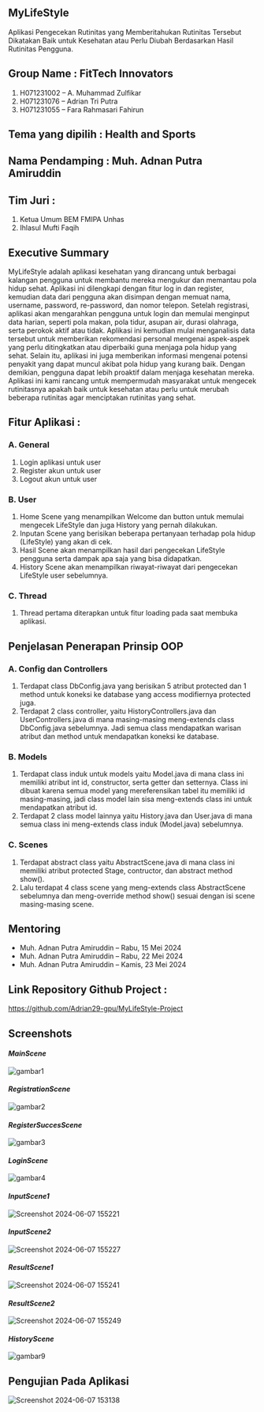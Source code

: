 ## MyLifeStyle
Aplikasi Pengecekan Rutinitas yang Memberitahukan Rutinitas Tersebut Dikatakan Baik untuk Kesehatan atau Perlu Diubah Berdasarkan Hasil Rutinitas Pengguna.

## Group Name : FitTech Innovators
1.	H071231002 – A. Muhammad Zulfikar
2.	H071231076 – Adrian Tri Putra
3.	H071231055 – Fara Rahmasari Fahirun

## Tema yang dipilih : Health and Sports
## Nama Pendamping : Muh. Adnan Putra Amiruddin
## Tim Juri :
1.	Ketua Umum BEM FMIPA Unhas 
2.	Ihlasul Mufti Faqih

## Executive Summary
MyLifeStyle adalah aplikasi kesehatan yang dirancang untuk berbagai kalangan pengguna untuk membantu mereka mengukur dan memantau pola hidup sehat. 
Aplikasi ini dilengkapi dengan fitur log in dan register, kemudian data dari pengguna akan disimpan dengan memuat nama, username, password, re-password, dan nomor telepon. Setelah registrasi, aplikasi akan mengarahkan pengguna untuk login dan memulai menginput data harian, seperti pola makan, pola tidur, asupan air, durasi olahraga, serta perokok aktif atau tidak. Aplikasi ini kemudian mulai menganalisis data tersebut untuk memberikan rekomendasi personal mengenai aspek-aspek yang perlu ditingkatkan atau diperbaiki guna menjaga pola hidup yang sehat.
Selain itu, aplikasi ini juga memberikan informasi mengenai potensi penyakit yang dapat muncul akibat pola hidup yang kurang baik. Dengan demikian, pengguna dapat lebih proaktif dalam menjaga kesehatan mereka. Aplikasi ini kami rancang untuk mempermudah masyarakat untuk mengecek rutinitasnya apakah baik untuk kesehatan atau perlu untuk merubah beberapa rutinitas agar menciptakan rutinitas yang sehat.

## Fitur Aplikasi : 
### A.	General
1.	Login aplikasi untuk user
2.	Register akun untuk user
3.	Logout akun untuk user
### B.	User
1.	Home Scene yang menampilkan Welcome dan button untuk memulai mengecek LifeStyle dan juga History yang pernah dilakukan.
2.	Inputan Scene yang berisikan beberapa pertanyaan terhadap pola hidup (LifeStyle) yang akan di cek.
3.	Hasil Scene akan menampilkan hasil dari pengecekan LifeStyle pengguna serta dampak apa saja yang bisa didapatkan.
4.	History Scene akan menampilkan riwayat-riwayat dari pengecekan LifeStyle user sebelumnya.
### C.	Thread
1.	Thread pertama diterapkan untuk fitur loading pada saat membuka aplikasi.

## Penjelasan Penerapan Prinsip OOP
### A.	Config dan Controllers
1.	Terdapat class DbConfig.java yang berisikan 5 atribut protected dan 1 method untuk koneksi ke database yang access modifiernya protected juga.
2.	Terdapat 2 class controller, yaitu HistoryControllers.java dan UserControllers.java di mana masing-masing meng-extends class DbConfig.java sebelumnya. Jadi semua class mendapatkan warisan atribut dan method untuk mendapatkan koneksi ke database.
### B.	Models
1.	Terdapat class induk untuk models yaitu Model.java di mana class ini memiliki atribut int id, constructor, serta getter dan setternya. Class ini dibuat karena semua model yang mereferensikan tabel itu memiliki id masing-masing, jadi class model lain sisa meng-extends class ini untuk mendapatkan atribut id.
2.	Terdapat 2 class model lainnya yaitu History.java dan User.java di mana semua class ini meng-extends class induk (Model.java) sebelumnya.
### C.	Scenes
1.	Terdapat abstract class yaitu AbstractScene.java di mana class ini memiliki atribut protected Stage, contructor, dan abstract method show().
2.	Lalu terdapat 4 class scene yang meng-extends class AbstractScene sebelumnya dan meng-override method show() sesuai dengan isi scene masing-masing scene.

## Mentoring
-	Muh. Adnan Putra Amiruddin – Rabu, 15 Mei 2024
-	Muh. Adnan Putra Amiruddin – Rabu, 22 Mei 2024
-	Muh. Adnan Putra Amiruddin – Kamis, 23 Mei 2024

## Link Repository Github Project : 
https://github.com/Adrian29-gpu/MyLifeStyle-Project

## Screenshots 
#### _MainScene_
![gambar1](https://github.com/Adrian29-gpu/MyLifeStyle-Project/assets/143728754/ea406fe3-f7a6-444b-b114-7f638451fcec)
#### _RegistrationScene_
![gambar2](https://github.com/Adrian29-gpu/MyLifeStyle-Project/assets/143728754/55fea030-1b50-4da9-9a2b-63034532f86f)
#### _RegisterSuccesScene_
![gambar3](https://github.com/Adrian29-gpu/MyLifeStyle-Project/assets/143728754/2f7c6768-7e63-4a43-bb5c-d62f4d3bcee4)
#### _LoginScene_
![gambar4](https://github.com/Adrian29-gpu/MyLifeStyle-Project/assets/143728754/ad263c54-ebea-4ba4-a189-a5a50328b2b2)
#### _InputScene1_
![Screenshot 2024-06-07 155221](https://github.com/Adrian29-gpu/MyLifeStyle-Project/assets/143728754/6105c3ef-9ea8-4e23-bdec-e7d5e8ca9a3f)
#### _InputScene2_
![Screenshot 2024-06-07 155227](https://github.com/Adrian29-gpu/MyLifeStyle-Project/assets/143728754/f2c22bda-5492-4c3d-a2d0-5cba076d3554)
#### _ResultScene1_
![Screenshot 2024-06-07 155241](https://github.com/Adrian29-gpu/MyLifeStyle-Project/assets/143728754/616d4043-6948-44e4-891c-3dcb2cb429c0)
#### _ResultScene2_
![Screenshot 2024-06-07 155249](https://github.com/Adrian29-gpu/MyLifeStyle-Project/assets/143728754/1513d3dd-a3fc-41d0-9d98-b0e8ad8742bf)
#### _HistoryScene_
![gambar9](https://github.com/Adrian29-gpu/MyLifeStyle-Project/assets/143728754/663ed4db-48a7-46b6-bbd1-c40bd5094108)

## Pengujian Pada Aplikasi
![Screenshot 2024-06-07 153138](https://github.com/Adrian29-gpu/MyLifeStyle-Project/assets/143728754/9881931d-ed01-4dd3-ac0b-fec35c839b0a)
